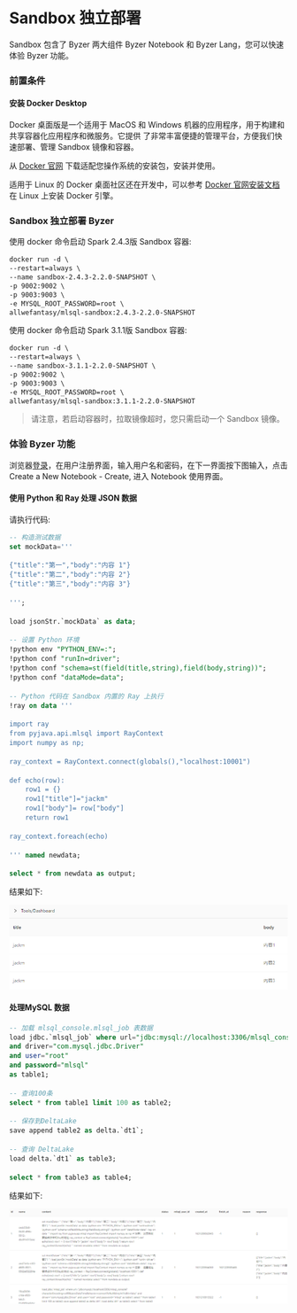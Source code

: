 # Sandbox 独立部署

Sandbox 包含了 Byzer 两大组件 Byzer Notebook 和 Byzer Lang，您可以快速体验 Byzer 功能。

### 前置条件

#### 安装 Docker Desktop

Docker 桌面版是一个适用于 MacOS 和 Windows 机器的应用程序，用于构建和共享容器化应用程序和微服务。它提供
了非常丰富便捷的管理平台，方便我们快速部署、管理 Sandbox 镜像和容器。

从 [Docker 官网](https://www.docker.com/products/docker-desktop) 下载适配您操作系统的安装包，安装并使用。

适用于 Linux 的 Docker 桌面社区还在开发中，可以参考 [Docker 官网安装文档](https://docs.docker.com/engine/install/ubuntu/)
在 Linux 上安装 Docker 引擎。

### Sandbox 独立部署 Byzer

使用 docker 命令启动 Spark 2.4.3版 Sandbox 容器:

```shell
docker run -d \
--restart=always \
--name sandbox-2.4.3-2.2.0-SNAPSHOT \
-p 9002:9002 \
-p 9003:9003 \
-e MYSQL_ROOT_PASSWORD=root \
allwefantasy/mlsql-sandbox:2.4.3-2.2.0-SNAPSHOT
```

使用 docker 命令启动 Spark 3.1.1版 Sandbox 容器:

```shell
docker run -d \
--restart=always \
--name sandbox-3.1.1-2.2.0-SNAPSHOT \
-p 9002:9002 \
-p 9003:9003 \
-e MYSQL_ROOT_PASSWORD=root \
allwefantasy/mlsql-sandbox:3.1.1-2.2.0-SNAPSHOT
```

> 请注意，若启动容器时，拉取镜像超时，您只需启动一个 Sandbox 镜像。


### 体验 Byzer 功能

浏览器[登录](http://localhost:9002)，在用户注册界面，输入用户名和密码，在下一界面按下图输入，点击 Create a New Notebook - Create, 进入 Notebook 使用界面。
 
#### 使用 Python 和 Ray 处理 JSON 数据

请执行代码:

```sql
-- 构造测试数据
set mockData='''

{"title":"第一","body":"内容 1"}
{"title":"第二","body":"内容 2"}
{"title":"第三","body":"内容 3"}

''';

load jsonStr.`mockData` as data;

-- 设置 Python 环境 
!python env "PYTHON_ENV=:";
!python conf "runIn=driver";
!python conf "schema=st(field(title,string),field(body,string))";
!python conf "dataMode=data";

-- Python 代码在 Sandbox 内置的 Ray 上执行
!ray on data '''

import ray
from pyjava.api.mlsql import RayContext
import numpy as np;

ray_context = RayContext.connect(globals(),"localhost:10001")

def echo(row):
    row1 = {}
    row1["title"]="jackm"
    row1["body"]= row["body"]
    return row1

ray_context.foreach(echo)

''' named newdata;

select * from newdata as output;
``` 

结果如下:

  <img src="/byzer-lang/zh-cn/installation/containerized_deployment/images/python-ray-result.PNG" alt="Python-Ray 结果"/>

#### 处理MySQL 数据

 ```sql
-- 加载 mlsql_console.mlsql_job 表数据
 load jdbc.`mlsql_job` where url="jdbc:mysql://localhost:3306/mlsql_console?characterEncoding=utf8&zeroDateTimeBehavior=convertToNull&tinyInt1isBit=false"
 and driver="com.mysql.jdbc.Driver"
 and user="root"
 and password="mlsql"
 as table1;
 
-- 查询100条
select * from table1 limit 100 as table2;

-- 保存到DeltaLake
save append table2 as delta.`dt1`;

-- 查询 DeltaLake 
load delta.`dt1` as table3;
 
select * from table3 as table4;
 ```

结果如下:

  <img src="/byzer-lang/zh-cn/installation/containerized_deployment/images/mysql-deltalake.PNG" alt="MySQL-deltalake"/>